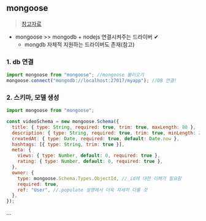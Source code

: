 ## mongoose
> [참고자료](https://kasterra.github.io/mongoose-basics/)
- mongoose >> mongodb + nodejs 연결시켜주는 드라이버 ✔
  - mongdb 자체적 지원하는 드라이버도 존재(참고)
 
 ### 1. db 연결
```javascript
import mongoose from "mongoose"; //mongoose 불러오기
mongoose.connect("mongodb://localhost:27017/myapp"); //DB 연결!
```

### 2. 스키마, 모델 생성
```javascript
import mongoose from "mongoose";

const videoSchema = new mongoose.Schema({
  title: { type: String, required: true, trim: true, maxLength: 80 },
  description: { type: String, required: true, trim: true, minLength: 20 },
  createdAt: { type: Date, required: true, default: Date.now },
  hashtags: [{ type: String, trim: true }],
  meta: {
    views: { type: Number, default: 0, required: true },
    rating: { type: Number, default: 0, required: true },
  },
  owner: {
    type: mongoose.Schema.Types.ObjectId, //_id에 대한 이해가 필요함
    required: true,
    ref: "User", //.populate 설명에서 더욱 자세히 다룰 것
  },
});
```
...
